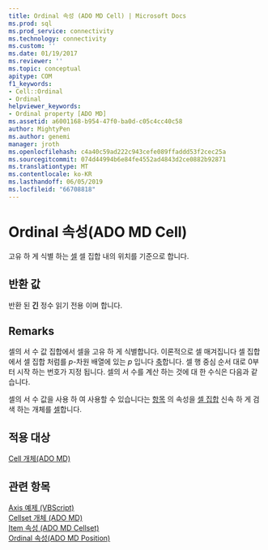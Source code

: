 ```yaml
---
title: Ordinal 속성 (ADO MD Cell) | Microsoft Docs
ms.prod: sql
ms.prod_service: connectivity
ms.technology: connectivity
ms.custom: ''
ms.date: 01/19/2017
ms.reviewer: ''
ms.topic: conceptual
apitype: COM
f1_keywords:
- Cell::Ordinal
- Ordinal
helpviewer_keywords:
- Ordinal property [ADO MD]
ms.assetid: a6001168-b954-47f0-ba0d-c05c4cc40c58
author: MightyPen
ms.author: genemi
manager: jroth
ms.openlocfilehash: c4a40c59ad222c943cefe089ffaddd53f2cec25a
ms.sourcegitcommit: 074d44994b6e84fe4552ad4843d2ce0882b92871
ms.translationtype: MT
ms.contentlocale: ko-KR
ms.lasthandoff: 06/05/2019
ms.locfileid: "66708818"
---
```

# <a name="ordinal-property-ado-md-cell"></a>Ordinal 속성(ADO MD Cell)
고유 하 게 식별 하는 [셀](../../../ado/reference/ado-md-api/cell-object-ado-md.md) 셀 집합 내의 위치를 기준으로 합니다.  
  
## <a name="return-values"></a>반환 값  
 반환 된 **긴** 정수 읽기 전용 이며 합니다.  
  
## <a name="remarks"></a>Remarks  
 셀의 서 수 값 집합에서 셀을 고유 하 게 식별합니다. 이론적으로 셀 매겨집니다 셀 집합에서 셀 집합 처럼를 *p*-차원 배열에 있는 *p* 입니다 [축](../../../ado/reference/ado-md-api/axes-collection-ado-md.md)합니다. 셀 행 중심 순서 대로 0부터 시작 하는 번호가 지정 됩니다. 셀의 서 수를 계산 하는 것에 대 한 수식은 다음과 같습니다.  
  
 셀의 서 수 값을 사용 하 여 사용할 수 있습니다는 [항목](../../../ado/reference/ado-md-api/item-property-ado-md-cellset.md) 의 속성을 [셀 집합](../../../ado/reference/ado-md-api/cellset-object-ado-md.md) 신속 하 게 검색 하는 개체를 [셀](../../../ado/reference/ado-md-api/cell-object-ado-md.md)합니다.  
  
## <a name="applies-to"></a>적용 대상  
 [Cell 개체(ADO MD)](../../../ado/reference/ado-md-api/cell-object-ado-md.md)  
  
## <a name="see-also"></a>관련 항목  
 [Axis 예제 (VBScript)](../../../ado/reference/ado-md-api/axis-example-vbscript.md)   
 [Cellset 개체 (ADO MD)](../../../ado/reference/ado-md-api/cellset-object-ado-md.md)   
 [Item 속성 (ADO MD Cellset)](../../../ado/reference/ado-md-api/item-property-ado-md-cellset.md)   
 [Ordinal 속성(ADO MD Position)](../../../ado/reference/ado-md-api/ordinal-property-ado-md-position.md)

